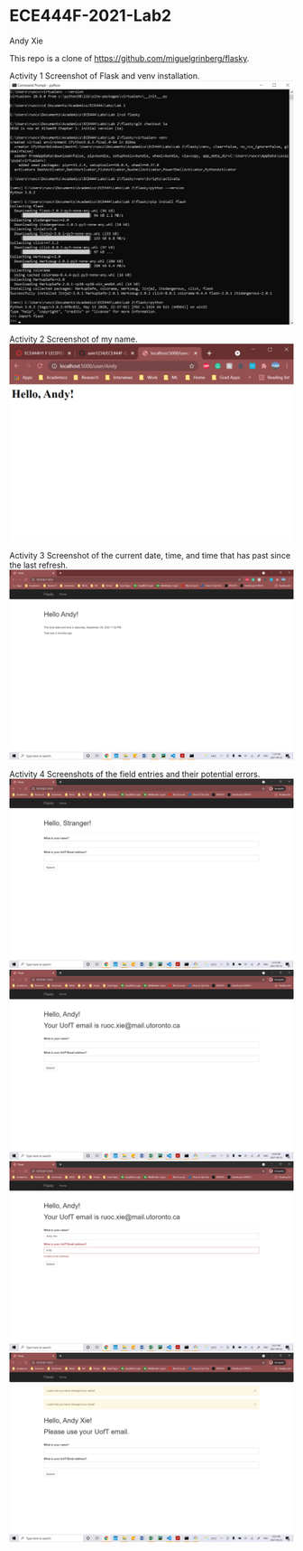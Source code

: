 # ECE444F-2021-Lab2

Andy Xie

This repo is a clone of https://github.com/miguelgrinberg/flasky.

Activity 1 Screenshot of Flask and venv installation.
![Activity 1](/activity_1_install_virtualenv_and_flask.png)

Activity 2 Screenshot of my name.
![Activity 2](/activity_2_screenshot.png)

Activity 3 Screenshot of the current date, time, and time that has past since the last refresh.
![Activity 3](/activity_3.png)

Activity 4 Screenshots of the field entries and their potential errors.
![Activity 4](/activity_4_1.png)
![Activity 4](/activity_4_2.png)
![Activity 4](/activity_4_3.png)
![Activity 4](/activity_4_4.png)
